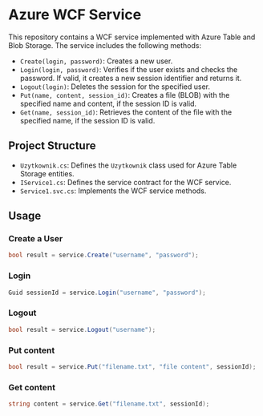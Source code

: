 # Azure WCF Service

This repository contains a WCF service implemented with Azure Table and Blob Storage. The service includes the following methods:

- `Create(login, password)`: Creates a new user.
- `Login(login, password)`: Verifies if the user exists and checks the password. If valid, it creates a new session identifier and returns it.
- `Logout(login)`: Deletes the session for the specified user.
- `Put(name, content, session_id)`: Creates a file (BLOB) with the specified name and content, if the session ID is valid.
- `Get(name, session_id)`: Retrieves the content of the file with the specified name, if the session ID is valid.

## Project Structure

- `Uzytkownik.cs`: Defines the `Uzytkownik` class used for Azure Table Storage entities.
- `IService1.cs`: Defines the service contract for the WCF service.
- `Service1.svc.cs`: Implements the WCF service methods.

## Usage

### Create a User

```csharp
bool result = service.Create("username", "password");
```

### Login

```csharp
Guid sessionId = service.Login("username", "password");
```

### Logout

```csharp
bool result = service.Logout("username");
```

### Put content

```csharp
bool result = service.Put("filename.txt", "file content", sessionId);
```

### Get content

```csharp
string content = service.Get("filename.txt", sessionId);
```
